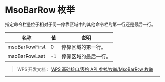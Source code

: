 # MsoBarRow 枚举

指定命令栏是位于相对于同一停靠区域中的其他命令栏的第一行还是最后一行。

| 名称           | 值  | 说明                 |
|----------------|-----|----------------------|
| msoBarRowFirst | 0   | 停靠区域的第一行。   |
| msoBarRowLast  | -1  | 停靠区域的最后一行。 |

> WPS 开发文档： [WPS 基础接口/表格 API 参考/枚举/MsoBarRow 枚举](https://qn.cache.wpscdn.cn/encs/doc/office_v19/topics/WPS%20%E5%9F%BA%E7%A1%80%E6%8E%A5%E5%8F%A3/%E8%A1%A8%E6%A0%BC%20API%20%E5%8F%82%E8%80%83/%E6%9E%9A%E4%B8%BE/MsoBarRow%20%E6%9E%9A%E4%B8%BE.html)

------------------------------------------------------------------------
